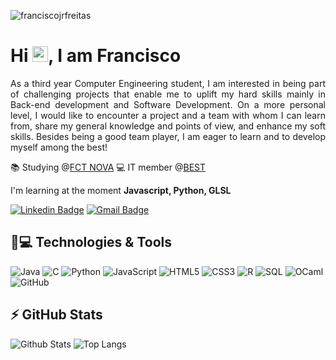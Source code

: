 <p align="left"><img src="https://komarev.com/ghpvc/?username=franciscojrfreitas" alt="franciscojrfreitas" /></p>


<h1 align = "justify"> Hi <img src="https://media.giphy.com/media/hvRJCLFzcasrR4ia7z/giphy.gif" width="25px">, I am Francisco</h1>
<p align = "justify">As a third year Computer Engineering student, I am interested in being part of challenging projects that enable me to uplift my hard skills mainly in Back-end development and Software Development.
On a more personal level, I would like to encounter a project and a team with whom I can learn from, share my general knowledge and points of view, and enhance my soft skills. Besides being a good team player, I am eager to learn and to develop myself among the best!</p>

📚 Studying @[FCT NOVA](https://www.fct.unl.pt)
💻 IT member @[BEST](https://bestalmada.org)

I'm learning at the moment **Javascript, Python, GLSL**


[![Linkedin Badge](https://img.shields.io/badge/-franfreitas2002-blue?style=flat-square&logo=Linkedin&logoColor=white&link=https://www.linkedin.com/in/franfreitas2002/)](https://www.linkedin.com/in/franfreitas2002)
[![Gmail Badge](https://img.shields.io/badge/-franfreitas2002@gmail.com-c14438?style=flat-square&logo=Gmail&logoColor=white&link=mailto:franfreitas2002@gmail.com)](mailto:franfreitas2002@gmail.com)

## 🚀💻 Technologies & Tools

![Java](https://img.shields.io/badge/Java-ED8B00?style=for-the-badge&logo=java&logoColor=black)
![C](https://img.shields.io/badge/-C-black?style=flat-square&logo=c)
![Python](https://img.shields.io/badge/-Python-black?style=flat-square&logo=Python)
![JavaScript](https://img.shields.io/badge/-JavaScript-black?style=flat-square&logo=javascript)
![HTML5](https://img.shields.io/badge/-HTML5-E34F26?style=flat-square&logo=html5&logoColor=white)
![CSS3](https://img.shields.io/badge/-CSS3-1572B6?style=flat-square&logo=css3)
![R](https://img.shields.io/badge/R-276DC3?style=for-the-badge&logo=r&logoColor=white)
![SQL](https://img.shields.io/badge/-MySQL-black?style=flat-square&logo=mysql)
![OCaml](https://img.shields.io/badge/-oCaml-black?style=flat-square&logo=oCaml)
![GitHub](https://img.shields.io/badge/-GitHub-181717?style=flat-square&logo=github)


## ⚡ GitHub Stats

![Github Stats](https://github-readme-stats.vercel.app/api?username=franciscojrfreitas&show_icons=true&count_private=true&show_icons=true&include_all_commits=true)
![Top Langs](https://github-readme-stats.vercel.app/api/top-langs/?username=franciscojrfreitas&hide=TeX&layout=compact)

